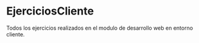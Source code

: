 # EjerciciosCliente
Todos los ejercicios realizados en el modulo de desarrollo web en entorno cliente.

